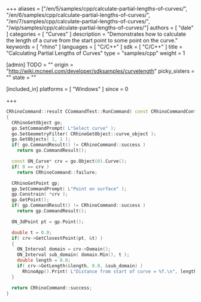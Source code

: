 +++
aliases = ["/en/5/samples/cpp/calculate-partial-lengths-of-curves/", "/en/6/samples/cpp/calculate-partial-lengths-of-curves/", "/en/7/samples/cpp/calculate-partial-lengths-of-curves/", "/wip/samples/cpp/calculate-partial-lengths-of-curves/"]
authors = [ "dale" ]
categories = [ "Curves" ]
description = "Demonstrates how to calculate the length of a curve from the start point to some point on the curve."
keywords = [ "rhino" ]
languages = [ "C/C++" ]
sdk = [ "C/C++" ]
title = "Calculating Partial Lengths of Curves"
type = "samples/cpp"
weight = 1

[admin]
TODO = ""
origin = "http://wiki.mcneel.com/developer/sdksamples/curvelength"
picky_sisters = ""
state = ""

[included_in]
platforms = [ "Windows" ]
since = 0

+++

```cpp
CRhinoCommand::result CCommandTest::RunCommand( const CRhinoCommandContext& context )
{
  CRhinoGetObject go;
  go.SetCommandPrompt( L"Select curve" );
  go.SetGeometryFilter( CRhinoGetObject::curve_object );
  go.GetObjects( 1, 1 );
  if( go.CommandResult() != CRhinoCommand::success )
    return go.CommandResult();

  const ON_Curve* crv = go.Object(0).Curve();
  if( 0 == crv )
    return CRhinoCommand::failure;

  CRhinoGetPoint gp;
  gp.SetCommandPrompt( L"Point on surface" );
  gp.Constrain( *crv );
  gp.GetPoint();
  if( gp.CommandResult() != CRhinoCommand::success )
    return gp.CommandResult();

  ON_3dPoint pt = gp.Point();

  double t = 0.0;
  if( crv->GetClosestPoint(pt, &t) )
  {
    ON_Interval domain = crv->Domain();
    ON_Interval sub_domain( domain.Min(), t );
    double length = 0.0;
    if( crv->GetLength(&length, 0.0, &sub_domain) )
      RhinoApp().Print( L"Distance from start of curve = %f.\n", length );
  }

  return CRhinoCommand::success;
}
```
